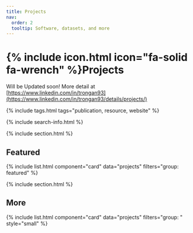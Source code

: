 ```yaml
---
title: Projects
nav:
  order: 2
  tooltip: Software, datasets, and more
---
```


# {% include icon.html icon="fa-solid fa-wrench" %}Projects

Will be Updated soon!
More detail at [https://www.linkedin.com/in/trongan93](https://www.linkedin.com/in/trongan93/details/projects/)

{% include tags.html tags="publication, resource, website" %}

{% include search-info.html %}

{% include section.html %}

## Featured

{% include list.html component="card" data="projects" filters="group: featured" %}

{% include section.html %}

## More

{% include list.html component="card" data="projects" filters="group: " style="small" %}
